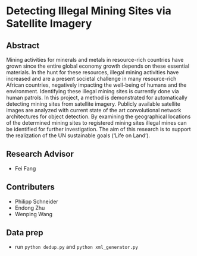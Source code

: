 # Detecting Illegal Mining Sites via Satellite Imagery

## Abstract

Mining activities for minerals and metals in resource-rich countries have grown since the entire global economy growth depends on these essential materials. In the hunt for these resources, illegal mining activities have increased and are a present societal challenge in many resource-rich African countries, negatively impacting the well-being of humans and the environment. Identifying these illegal mining sites is currently done via human patrols. In this project, a method is demonstrated for automatically detecting mining sites from satellite imagery. Publicly available satellite images are analyzed with current state of the art convolutional network architectures for object detection. By examining the geographical locations of the determined mining sites to registered mining sites illegal mines can be identified for further investigation. The aim of this research is to support the realization of the UN sustainable goals (‘Life on Land’).

## Research Advisor

   - Fei Fang

## Contributers

   - Philipp Schneider
   - Endong Zhu
   - Wenping Wang

## Data prep
  - run `python dedup.py` and `python xml_generator.py`
  